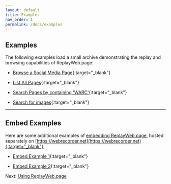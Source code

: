 ```yaml
---
layout: default
title: Examples
nav_order: 1
permalink: /docs/examples
---
```


## Examples

The following examples load a small archive demonstrating the replay and browsing capabilities of ReplayWeb.page:

- [Browse a Social Media Page](../?source=../examples/netpreserve-twitter.warc#view=replay&url=https://twitter.com/netpreserve){:target="_blank"}

- [List All Pages](../?source=../examples/netpreserve-twitter.warc#view=pages){:target="_blank"}

- [Search Pages by containing 'WARC'](../?source=../examples/netpreserve-twitter.warc#view=pages&query=WARC){:target="_blank"}

- [Search for images](../?source=../examples/netpreserve-twitter.warc#view=resources&currMime=image%2F){:target="_blank"}

<hr>

## Embed Examples

Here are some additional examples of [embedding ReplayWeb.page](./embedding), hosted separately on [https://webrecorder.net](https://webrecorder.net){:target="_blank"}

- [Embed Example 1](https://webrecorder.net/embed-demo-1.html){:target="_blank"}

- [Embed Example 2](https://webrecorder.net/embed-demo-2.html){:target="_blank"}


Next: [Using ReplayWeb.page](./)
